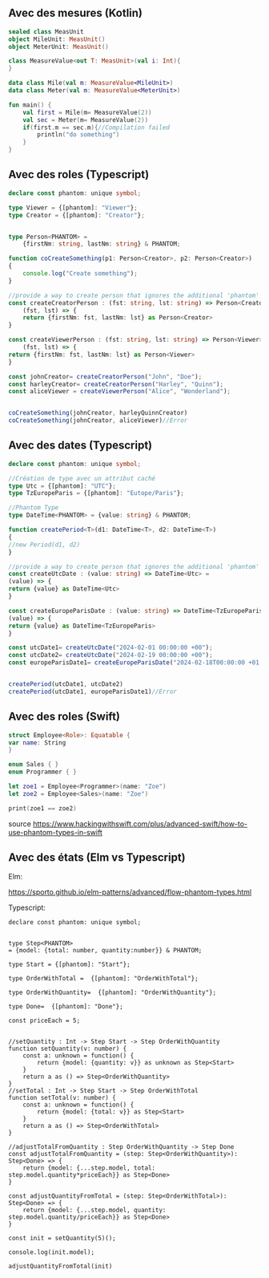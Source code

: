 

## Avec des mesures (Kotlin)

```kotlin
sealed class MeasUnit
object MileUnit: MeasUnit()
object MeterUnit: MeasUnit()

class MeasureValue<out T: MeasUnit>(val i: Int){
}

data class Mile(val m: MeasureValue<MileUnit>)
data class Meter(val m: MeasureValue<MeterUnit>)

fun main() {
    val first = Mile(m= MeasureValue(2))
    val sec = Meter(m= MeasureValue(2))
    if(first.m == sec.m){//Compilation failed
        println("do something")
    }
}
```

## Avec des roles (Typescript)

```typescript
declare const phantom: unique symbol;

type Viewer = {[phantom]: "Viewer"};
type Creator = {[phantom]: "Creator"};


type Person<PHANTOM> = 
    {firstNm: string, lastNm: string} & PHANTOM;

function coCreateSomething(p1: Person<Creator>, p2: Person<Creator>)
{
    console.log("Create something");
}

//provide a way to create person that ignores the additional 'phantom' property:
const createCreatorPerson : (fst: string, lst: string) => Person<Creator> = 
    (fst, lst) => {
    return {firstNm: fst, lastNm: lst} as Person<Creator>
}

const createViewerPerson : (fst: string, lst: string) => Person<Viewer> =
    (fst, lst) => {
return {firstNm: fst, lastNm: lst} as Person<Viewer>
}

const johnCreator= createCreatorPerson("John", "Doe");
const harleyCreator= createCreatorPerson("Harley", "Quinn");
const aliceViewer = createViewerPerson("Alice", "Wonderland");


coCreateSomething(johnCreator, harleyQuinnCreator)
coCreateSomething(johnCreator, aliceViewer)//Error
```



## Avec des dates (Typescript)


```typescript
declare const phantom: unique symbol;

//Création de type avec un attribut caché
type Utc = {[phantom]: "UTC"};
type TzEuropeParis = {[phantom]: "Eutope/Paris"};

//Phantom Type
type DateTime<PHANTOM> = {value: string} & PHANTOM;

function createPeriod<T>(d1: DateTime<T>, d2: DateTime<T>)
{
//new Period(d1, d2)
}

//provide a way to create person that ignores the additional 'phantom' property:
const createUtcDate : (value: string) => DateTime<Utc> =
(value) => {
return {value} as DateTime<Utc>
}

const createEuropeParisDate : (value: string) => DateTime<TzEuropeParis> =
(value) => {
return {value} as DateTime<TzEuropeParis>
}

const utcDate1= createUtcDate("2024-02-01 00:00:00 +00");
const utcDate2= createUtcDate("2024-02-19 00:00:00 +00");
const europeParisDate1= createEuropeParisDate("2024-02-18T00:00:00 +01:00");


createPeriod(utcDate1, utcDate2)
createPeriod(utcDate1, europeParisDate1)//Error
```

## Avec des roles (Swift)

```swift
struct Employee<Role>: Equatable {
var name: String
}

enum Sales { }
enum Programmer { }

let zoe1 = Employee<Programmer>(name: "Zoe")
let zoe2 = Employee<Sales>(name: "Zoe")

print(zoe1 == zoe2)
```


source https://www.hackingwithswift.com/plus/advanced-swift/how-to-use-phantom-types-in-swift


## Avec des états (Elm vs Typescript)

Elm:

https://sporto.github.io/elm-patterns/advanced/flow-phantom-types.html
    
Typescript:

    declare const phantom: unique symbol;
    
    
    type Step<PHANTOM>
    = {model: {total: number, quantity:number}} & PHANTOM;
    
    type Start = {[phantom]: "Start"};

    type OrderWithTotal =  {[phantom]: "OrderWithTotal"};

    type OrderWithQuantity=  {[phantom]: "OrderWithQuantity"};
    
    type Done=  {[phantom]: "Done"};
    
    const priceEach = 5;
    
    
    //setQuantity : Int -> Step Start -> Step OrderWithQuantity
    function setQuantity(v: number) {
        const a: unknown = function() {
            return {model: {quantity: v}} as unknown as Step<Start>
        }
        return a as () => Step<OrderWithQuantity>
    }
    //setTotal : Int -> Step Start -> Step OrderWithTotal
    function setTotal(v: number) {
        const a: unknown = function() {
            return {model: {total: v}} as Step<Start>
        }
        return a as () => Step<OrderWithTotal>
    }
    
    //adjustTotalFromQuantity : Step OrderWithQuantity -> Step Done
    const adjustTotalFromQuantity = (step: Step<OrderWithQuantity>): Step<Done> => {
        return {model: {...step.model, total: step.model.quantity*priceEach}} as Step<Done>
    }
    
    const adjustQuantityFromTotal = (step: Step<OrderWithTotal>): Step<Done> => {
        return {model: {...step.model, quantity: step.model.quantity/priceEach}} as Step<Done>
    }
    
    const init = setQuantity(5)();
    
    console.log(init.model);

    adjustQuantityFromTotal(init)
